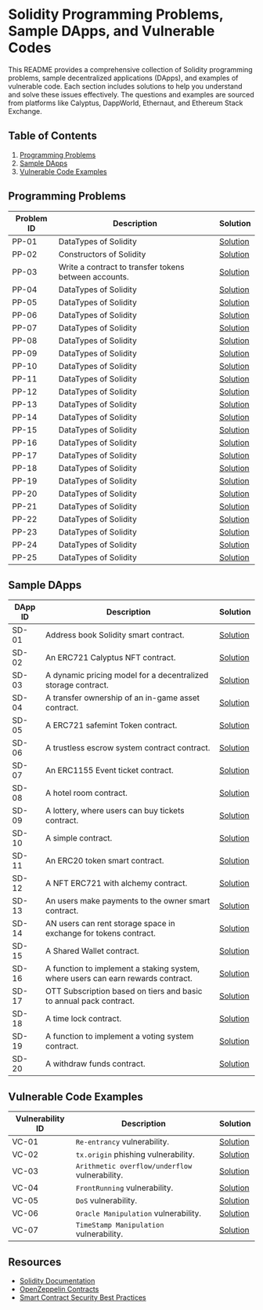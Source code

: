 # Solidity Programming Problems, Sample DApps, and Vulnerable Codes

This README provides a comprehensive collection of Solidity programming problems, sample decentralized applications (DApps), and examples of vulnerable code. Each section includes solutions to help you understand and solve these issues effectively. The questions and examples are sourced from platforms like Calyptus, DappWorld, Ethernaut, and Ethereum Stack Exchange.

## Table of Contents

1. [Programming Problems](#programming-problems)
2. [Sample DApps](#sample-dapps)
3. [Vulnerable Code Examples](#vulnerable-code-examples)

## Programming Problems

| Problem ID | Description | Solution |
|------------|-------------|----------|
| PP-01      | DataTypes of Solidity | [Solution](https://github.com/varmakollu/90Code/tree/main/01-Data_Types) |
| PP-02      | Constructors of Solidity | [Solution](https://github.com/varmakollu/90Code/tree/main/02-Constructors) |
| PP-03      | Write a contract to transfer tokens between accounts. | [Solution](#token-transfer-contract) |
| PP-04      | DataTypes of Solidity | [Solution](https://github.com/varmakollu/90Code/tree/main/01-Data_Types) |
| PP-05      | DataTypes of Solidity | [Solution](https://github.com/varmakollu/90Code/tree/main/01-Data_Types) |
| PP-06      | DataTypes of Solidity | [Solution](https://github.com/varmakollu/90Code/tree/main/01-Data_Types) |
| PP-07      | DataTypes of Solidity | [Solution](https://github.com/varmakollu/90Code/tree/main/01-Data_Types) |
| PP-08      | DataTypes of Solidity | [Solution](https://github.com/varmakollu/90Code/tree/main/01-Data_Types) |
| PP-09      | DataTypes of Solidity | [Solution](https://github.com/varmakollu/90Code/tree/main/01-Data_Types) |
| PP-10      | DataTypes of Solidity | [Solution](https://github.com/varmakollu/90Code/tree/main/01-Data_Types) |
| PP-11      | DataTypes of Solidity | [Solution](https://github.com/varmakollu/90Code/tree/main/01-Data_Types) |
| PP-12      | DataTypes of Solidity | [Solution](https://github.com/varmakollu/90Code/tree/main/01-Data_Types) |
| PP-13      | DataTypes of Solidity | [Solution](https://github.com/varmakollu/90Code/tree/main/01-Data_Types) |
| PP-14      | DataTypes of Solidity | [Solution](https://github.com/varmakollu/90Code/tree/main/01-Data_Types) |
| PP-15      | DataTypes of Solidity | [Solution](https://github.com/varmakollu/90Code/tree/main/01-Data_Types) |
| PP-16      | DataTypes of Solidity | [Solution](https://github.com/varmakollu/90Code/tree/main/01-Data_Types) |
| PP-17      | DataTypes of Solidity | [Solution](https://github.com/varmakollu/90Code/tree/main/01-Data_Types) |
| PP-18      | DataTypes of Solidity | [Solution](https://github.com/varmakollu/90Code/tree/main/01-Data_Types) |
| PP-19      | DataTypes of Solidity | [Solution](https://github.com/varmakollu/90Code/tree/main/01-Data_Types) |
| PP-20      | DataTypes of Solidity | [Solution](https://github.com/varmakollu/90Code/tree/main/01-Data_Types) |
| PP-21      | DataTypes of Solidity | [Solution](https://github.com/varmakollu/90Code/tree/main/01-Data_Types) |
| PP-22      | DataTypes of Solidity | [Solution](https://github.com/varmakollu/90Code/tree/main/01-Data_Types) |
| PP-23      | DataTypes of Solidity | [Solution](https://github.com/varmakollu/90Code/tree/main/01-Data_Types) |
| PP-24      | DataTypes of Solidity | [Solution](https://github.com/varmakollu/90Code/tree/main/01-Data_Types) |
| PP-25      | DataTypes of Solidity | [Solution](https://github.com/varmakollu/90Code/tree/main/01-Data_Types) |


## Sample DApps

| DApp ID | Description | Solution |
|---------|-------------|----------|
| SD-01   | Address book Solidity smart contract. | [Solution](https://github.com/varmakollu/90Code/blob/main/Sample-Apps/AddressBook.sol) |
| SD-02   | An ERC721 Calyptus NFT contract. | [Solution](https://github.com/varmakollu/90Code/blob/main/Sample-Apps/CalyptusNFT.sol) |
| SD-03   | A dynamic pricing model for a decentralized storage contract. | [Solution](https://github.com/varmakollu/90Code/blob/main/Sample-Apps/Dynamic_Pricing.sol) |
| SD-04   | A transfer ownership of an in-game asset contract. | [Solution](https://github.com/varmakollu/90Code/blob/main/Sample-Apps/ERC1155.sol) |
| SD-05   | A ERC721 safemint Token contract. | [Solution](https://github.com/varmakollu/90Code/blob/main/Sample-Apps/ERC721.sol) |
| SD-06   | A trustless escrow system contract contract. | [Solution](https://github.com/varmakollu/90Code/blob/main/Sample-Apps/Escrow_System.sol) |
| SD-07   | An ERC1155 Event ticket contract. | [Solution](https://github.com/varmakollu/90Code/blob/main/Sample-Apps/EventTicketERC1155.sol) |
| SD-08   | A hotel room contract. | [Solution](https://github.com/varmakollu/90Code/blob/main/Sample-Apps/HotelRoom.sol) |
| SD-09   | A lottery, where users can buy tickets contract. | [Solution](https://github.com/varmakollu/90Code/blob/main/Sample-Apps/Lottery_System.sol) |
| SD-10   | A simple contract. | [Solution](https://github.com/varmakollu/90Code/blob/main/Sample-Apps/MyContract.sol) |
| SD-11   | An ERC20 token smart contract. | [Solution](https://github.com/varmakollu/90Code/blob/main/Sample-Apps/MyERC20Token.sol) |
| SD-12   | A NFT ERC721 with alchemy contract. | [Solution](https://github.com/varmakollu/90Code/blob/main/Sample-Apps/NFTToken.sol) |
| SD-13   | An users make payments to the owner smart contract. | [Solution](https://github.com/varmakollu/90Code/blob/main/Sample-Apps/Pay_To_Owner.sol) |
| SD-14   | AN users can rent storage space in exchange for tokens contract. | [Solution](https://github.com/varmakollu/90Code/blob/main/Sample-Apps/Rent_Storage.sol) |
| SD-15   | A Shared Wallet contract. | [Solution](https://github.com/varmakollu/90Code/blob/main/Sample-Apps/SharedWallet.sol) |
| SD-16   | A function to implement a staking system, where users can earn rewards contract. | [Solution](https://github.com/varmakollu/90Code/blob/main/Sample-Apps/Stacked_Rewards.sol) |
| SD-17   | OTT Subscription based on tiers and basic to annual pack contract. | [Solution](https://github.com/varmakollu/90Code/blob/main/Sample-Apps/Subscription_Service.sol) |
| SD-18   | A time lock contract. | [Solution](https://github.com/varmakollu/90Code/blob/main/Sample-Apps/Timelock.sol) |
| SD-19   | A function to implement a voting system contract. | [Solution](https://github.com/varmakollu/90Code/blob/main/Sample-Apps/Voting_System.sol) |
| SD-20   | A withdraw funds contract. | [Solution](https://github.com/varmakollu/90Code/blob/main/Sample-Apps/Withdraw_Funds.sol) |

## Vulnerable Code Examples

| Vulnerability ID | Description | Solution |
|------------------|-------------|----------|
| VC-01            | `Re-entrancy` vulnerability. | [Solution](https://github.com/varmakollu/90Code/tree/main/Vulnerability/01-Re-Entrancy) |
| VC-02            | `tx.origin` phishing vulnerability. | [Solution](https://github.com/varmakollu/90Code/tree/main/Vulnerability/02-Tx.origin) |
| VC-03            | `Arithmetic overflow/underflow` vulnerability. | [Solution](https://github.com/varmakollu/90Code/tree/main/Vulnerability/03-Insecure%20Arithmetic) |
| VC-04            | `FrontRunning` vulnerability. | [Solution](https://github.com/varmakollu/90Code/tree/main/Vulnerability/04-Frontrunning) |
| VC-05            | `DoS` vulnerability. | [Solution](https://github.com/varmakollu/90Code/tree/main/Vulnerability/05-DoS%20Attack) |
| VC-06            | `Oracle Manipulation` vulnerability. | [Solution](https://github.com/varmakollu/90Code/tree/main/Vulnerability/06-Oracle%20Manipulation) |
| VC-07            | `TimeStamp Manipulation` vulnerability. | [Solution](https://github.com/varmakollu/90Code/tree/main/Vulnerability/07-Timestamp%20Manipulation) |


## Resources

- [Solidity Documentation](https://docs.soliditylang.org/)
- [OpenZeppelin Contracts](https://docs.openzeppelin.com/contracts/)
- [Smart Contract Security Best Practices](https://consensys.github.io/smart-contract-best-practices/)
